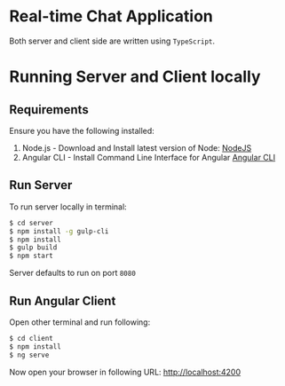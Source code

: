 Real-time Chat Application
=========================================

Both server and client side are written using `TypeScript`.

# Running Server and Client locally
## Requirements

Ensure you have the following installed:

1. Node.js - Download and Install latest version of Node: [NodeJS](https://nodejs.org)
2. Angular CLI - Install Command Line Interface for Angular [Angular CLI](https://cli.angular.io/)

## Run Server

To run server locally in terminal:

```bash
$ cd server
$ npm install -g gulp-cli
$ npm install
$ gulp build
$ npm start
```

Server defaults to run on port `8080`

## Run Angular Client

Open other terminal and run following:

```bash
$ cd client
$ npm install
$ ng serve
```

Now open your browser in following URL: [http://localhost:4200](http://localhost:4200/)